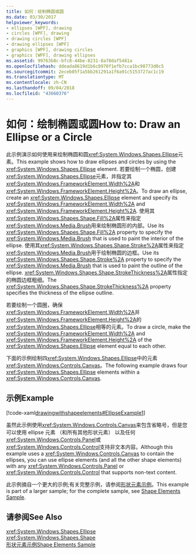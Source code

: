 ```yaml
---
title: 如何：绘制椭圆或圆
ms.date: 03/30/2017
helpviewer_keywords:
- ellipses [WPF], drawing
- circles [WPF], drawing
- drawing circles [WPF]
- drawing ellipses [WPF]
- graphics [WPF], drawing circles
- graphics [WPF], drawing ellipses
ms.assetid: 99763b8c-bfc8-44be-8231-8a70daf5481a
ms.openlocfilehash: ddeada8619d1b6c8970f1efb7cca1bc98773d0c5
ms.sourcegitcommit: 2eceb05f1a5bb261291a1f6a91c5153727ac1c19
ms.translationtype: MT
ms.contentlocale: zh-CN
ms.lasthandoff: 09/04/2018
ms.locfileid: "43660376"
---
```

# <a name="how-to-draw-an-ellipse-or-a-circle"></a><span data-ttu-id="b2b26-102">如何：绘制椭圆或圆</span><span class="sxs-lookup"><span data-stu-id="b2b26-102">How to: Draw an Ellipse or a Circle</span></span>
<span data-ttu-id="b2b26-103">此示例演示如何使用来绘制椭圆和圆<xref:System.Windows.Shapes.Ellipse>元素。</span><span class="sxs-lookup"><span data-stu-id="b2b26-103">This example shows how to draw ellipses and circles by using the <xref:System.Windows.Shapes.Ellipse> element.</span></span> <span data-ttu-id="b2b26-104">若要绘制一个椭圆，创建<xref:System.Windows.Shapes.Ellipse>元素，并指定其<xref:System.Windows.FrameworkElement.Width%2A>和<xref:System.Windows.FrameworkElement.Height%2A>。</span><span class="sxs-lookup"><span data-stu-id="b2b26-104">To draw an ellipse, create an <xref:System.Windows.Shapes.Ellipse> element and specify its <xref:System.Windows.FrameworkElement.Width%2A> and <xref:System.Windows.FrameworkElement.Height%2A>.</span></span> <span data-ttu-id="b2b26-105">使用其<xref:System.Windows.Shapes.Shape.Fill%2A>属性来指定<xref:System.Windows.Media.Brush>用来绘制椭圆形的内部。</span><span class="sxs-lookup"><span data-stu-id="b2b26-105">Use its <xref:System.Windows.Shapes.Shape.Fill%2A> property to specify the <xref:System.Windows.Media.Brush> that is used to paint the interior of the ellipse.</span></span> <span data-ttu-id="b2b26-106">使用其<xref:System.Windows.Shapes.Shape.Stroke%2A>属性来指定<xref:System.Windows.Media.Brush>用于绘制椭圆的边框。</span><span class="sxs-lookup"><span data-stu-id="b2b26-106">Use its <xref:System.Windows.Shapes.Shape.Stroke%2A> property to specify the <xref:System.Windows.Media.Brush> that is used to paint the outline of the ellipse.</span></span> <span data-ttu-id="b2b26-107"><xref:System.Windows.Shapes.Shape.StrokeThickness%2A>属性指定的椭圆边框粗细。</span><span class="sxs-lookup"><span data-stu-id="b2b26-107">The <xref:System.Windows.Shapes.Shape.StrokeThickness%2A> property specifies the thickness of the ellipse outline.</span></span>  
  
 <span data-ttu-id="b2b26-108">若要绘制一个圆圈，确保<xref:System.Windows.FrameworkElement.Width%2A>并<xref:System.Windows.FrameworkElement.Height%2A>的<xref:System.Windows.Shapes.Ellipse>相等的元素。</span><span class="sxs-lookup"><span data-stu-id="b2b26-108">To draw a circle, make the <xref:System.Windows.FrameworkElement.Width%2A> and <xref:System.Windows.FrameworkElement.Height%2A> of the <xref:System.Windows.Shapes.Ellipse> element equal to each other.</span></span>  
  
 <span data-ttu-id="b2b26-109">下面的示例绘制四<xref:System.Windows.Shapes.Ellipse>中的元素<xref:System.Windows.Controls.Canvas>。</span><span class="sxs-lookup"><span data-stu-id="b2b26-109">The following example draws four <xref:System.Windows.Shapes.Ellipse> elements within a <xref:System.Windows.Controls.Canvas>.</span></span>  
  
## <a name="example"></a><span data-ttu-id="b2b26-110">示例</span><span class="sxs-lookup"><span data-stu-id="b2b26-110">Example</span></span>  
 [!code-xaml[drawingwithshapeelements#EllipseExample1](../../../../samples/snippets/csharp/VS_Snippets_Wpf/DrawingWithShapeElements/CS/ellipseexample.xaml#ellipseexample1)]  
  
 <span data-ttu-id="b2b26-111">虽然此示例使用<xref:System.Windows.Controls.Canvas>来包含省略号，但是您可以使用 ellipse 元素 （和所有其他形状元素） 以及任何<xref:System.Windows.Controls.Panel>或<xref:System.Windows.Controls.Control>支持非文本内容。</span><span class="sxs-lookup"><span data-stu-id="b2b26-111">Although this example uses a <xref:System.Windows.Controls.Canvas> to contain the ellipses, you can use ellipse elements (and all the other shape elements) with any <xref:System.Windows.Controls.Panel> or <xref:System.Windows.Controls.Control> that supports non-text content.</span></span>  
  
 <span data-ttu-id="b2b26-112">此示例摘自一个更大的示例;有关完整示例，请参阅[形状元素示例](https://go.microsoft.com/fwlink/?LinkID=160037)。</span><span class="sxs-lookup"><span data-stu-id="b2b26-112">This example is part of a larger sample; for the complete sample, see [Shape Elements Sample](https://go.microsoft.com/fwlink/?LinkID=160037).</span></span>  
  
## <a name="see-also"></a><span data-ttu-id="b2b26-113">请参阅</span><span class="sxs-lookup"><span data-stu-id="b2b26-113">See Also</span></span>  
 <xref:System.Windows.Shapes.Ellipse>  
 <xref:System.Windows.Shapes.Shape>  
 [<span data-ttu-id="b2b26-114">形状元素示例</span><span class="sxs-lookup"><span data-stu-id="b2b26-114">Shape Elements Sample</span></span>](https://go.microsoft.com/fwlink/?LinkID=160037)
